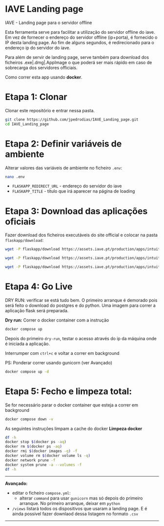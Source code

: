 # IAVE Landing page
IAVE - Landing page para o servidor offline


Esta ferramenta serve para facilitar a utilização do servidor offline do iave.
Em vez de fornecer o endereço do servidor offline (ip+porta), é fornecido o IP desta landing page. Ao fim de alguns segundos, é redirecionado para o endereço ip do servidor do iave.

Para além de servir de landing page, serve também para download dos ficheiros .exe|.dmg|.AppImage o que poderá ser mais rápido em caso de sobrecarga dos servidores officiais.



Como correr esta app usando **docker**.

# Etapa 1: Clonar 
Clonar este repositório e entrar nessa pasta.
```bash
git clone https://github.com/jpedrodias/IAVE_Landing_page.git
cd IAVE_Landing_page
```


# Etapa 2: Definir variáveis de ambiente 
Alterar valores das variáveis de ambiente no ficheiro `.env`:
```bash
nano .env
```

 - `FLASKAPP_REDIRECT_URL` - endereço do servidor do iave
 - `FLASKAPP_TITLE` - título que irá aparecer na página de loading



# Etapa 3: Download das aplicações oficiais
Fazer download dos ficheiros executáveis do site official e colocar na pasta `flaskapp/download`:


```bash
wget -P flaskapp/download https://assets.iave.pt/production/apps/intuitivo-app/v0.0.11/Provas+IAVE-0.0.11.exe

wget -P flaskapp/download https://assets.iave.pt/production/apps/intuitivo-app/v0.0.11/Provas+IAVE-0.0.11.dmg

wget -P flaskapp/download https://assets.iave.pt/production/apps/intuitivo-app/v0.0.11/Provas+IAVE-0.0.11.AppImage

```


# Etapa 4: Go Live

DRY RUN: verificar se está tudo bem. O primeiro arranque é demorado pois será feito o download do postgres e do python. Uma imagem para correr a aplicação flask será preparada.

**Dry run:**
Correr o docker container com a instrução 
```bash
docker compose up
```

Depois do primeiro `dry-run`, testar o acesso através do ip da máquina onde é iniciada a aplicação. 

Interrumper com `ctrl+c` e voltar a correr em background

PS: Ponderar correr usando gunicorn (ver Avançado)
```bash
docker compose up -d
```


# Etapa 5: Fecho e limpeza total:
Se for necessário parar o docker container que esteja a correr em background 
```bash
docker compose down -v
```
As seguintes instruções limpam a cache do docker 
**Limpeza docker**
```bash
df -h
docker stop $(docker ps -aq)
docker rm $(docker ps -aq)
docker rmi $(docker images -q) -f
docker volume rm $(docker volume ls -q)
docker network prune -f
docker system prune -a --volumes -f
df -h
```




---
**Avançado:**
- editar o ficheiro `compose.yml`:
    - alterar `command` para usar `gunicorn` mas só depois do primeiro arranque. No primeiro arranque, deixar em `python`
- `/views` listará todos os dispositivos que usaram a landing page. E é ainda possível fazer downlaod dessa listagem no formato `.csv` 


---
